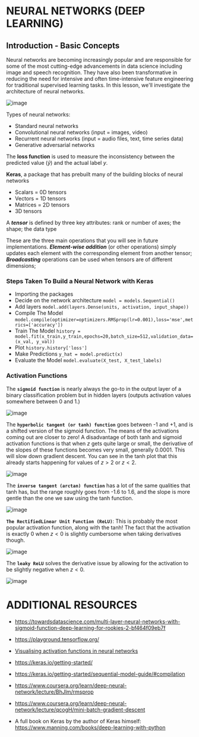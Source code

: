 # NEURAL NETWORKS (DEEP LEARNING)

## Introduction - Basic Concepts

Neural networks are becoming increasingly popular and are responsible for some of the most cutting-edge advancements in data science including image and speech recognition. They have also been transformative in reducing the need for intensive and often time-intensive feature engineering for traditional supervised learning tasks. In this lesson, we'll investigate the architecture of neural networks.

![image](https://github.com/MarvinAgumba/NEURAL-NETWORKS-WALKTHROUGH/assets/122484885/02b73ee7-4ce2-44c3-8a8a-bbbf4edd3b33)

Types of neural networks: 
- Standard neural networks
- Convolutional neural networks (input = images, video)
- Recurrent neural networks (input = audio files, text, time series data)
- Generative adversarial networks

The **loss function** is used to measure the inconsistency between the predicted value $(\hat y)$ and the actual label $y$.

**Keras**, a package that has prebuilt many of the building blocks of neural networks
- Scalars = 0D tensors
- Vectors = 1D tensors
- Matrices = 2D tensors
- 3D tensors

A ***tensor*** is defined by three key attributes: rank or number of axes; the shape; the data type

These are the three main operations that you will see in future implementations. ***Element-wise addition*** (or other operations) simply updates each element with the corresponding element from another tensor; ***Broadcasting*** operations can be used when tensors are of different dimensions; 

### Steps Taken To Build a Neural Network with Keras
- Importing the packages
- Decide on the network architecture `model = models.Sequential()`
- Add layers `model.add(layers.Dense(units, activation, input_shape))`
- Compile The Model `model.compile(optimizer=optimizers.RMSprop(lr=0.001),loss='mse',metrics=['accuracy'])`
- Train The Model `history = model.fit(x_train,y_train,epochs=20,batch_size=512,validation_data=(x_val, y_val))`
- Plot `history.history['loss']`
- Make Predictions `y_hat = model.predict(x)`
- Evaluate the Model `model.evaluate(X_test, X_test_labels)`

### Activation Functions

The **`sigmoid function`** is nearly always the go-to in the output layer of a binary classification problem but in hidden layers (outputs activation values somewhere between 0 and 1.)

![image](https://github.com/MarvinAgumba/NEURAL-NETWORKS-WALKTHROUGH/assets/122484885/e688006b-2ff7-42e4-932c-c38353c4a181)

The **`hyperbolic tangent (or tanh) function`** goes between -1 and +1, and is a shifted version of the sigmoid function. The means of the activations coming out are closer to zero! A disadvantage of both tanh and sigmoid activation functions is that when $z$ gets quite large or small, the derivative of the slopes of these functions becomes very small, generally 0.0001. This will slow down gradient descent. You can see in the tanh plot that this already starts happening for values of $z > 2$ or $z < 2$.

![image](https://github.com/MarvinAgumba/NEURAL-NETWORKS-WALKTHROUGH/assets/122484885/bbace24d-c15c-4ab3-88e3-1b1eb17734e2)

The **`inverse tangent (arctan) function`** has a lot of the same qualities that tanh has, but the range roughly goes from -1.6 to 1.6, and  the slope is more gentle than the one we saw using the tanh function.

![image](https://github.com/MarvinAgumba/NEURAL-NETWORKS-WALKTHROUGH/assets/122484885/0b1a2b6c-bb53-4529-86a4-123861ebe6ae)

**`The RectifiedLinear Unit Function (ReLU)`**: This is probably the most popular activation function, along with the tanh! The fact that the activation is exactly 0 when $z <0$  is slightly cumbersome when taking derivatives though. 

![image](https://github.com/MarvinAgumba/NEURAL-NETWORKS-WALKTHROUGH/assets/122484885/bcea8e76-9513-4057-8229-02fa4870b91f)

The **`leaky ReLU`** solves the derivative issue by allowing for the activation to be slightly negative when $z <0$.

![image](https://github.com/MarvinAgumba/NEURAL-NETWORKS-WALKTHROUGH/assets/122484885/5cc59a68-9a4d-484c-b5be-2bbe5b186169)


# ADDITIONAL RESOURCES

- https://towardsdatascience.com/multi-layer-neural-networks-with-sigmoid-function-deep-learning-for-rookies-2-bf464f09eb7f

- https://playground.tensorflow.org/

- [Visualising activation functions in neural networks](https://dashee87.github.io/data%20science/deep%20learning/visualising-activation-functions-in-neural-networks/)

- https://keras.io/getting-started/
 
- https://keras.io/getting-started/sequential-model-guide/#compilation

- https://www.coursera.org/learn/deep-neural-network/lecture/BhJlm/rmsprop

- https://www.coursera.org/learn/deep-neural-network/lecture/qcogH/mini-batch-gradient-descent

- A full book on Keras by the author of Keras himself: https://www.manning.com/books/deep-learning-with-python
